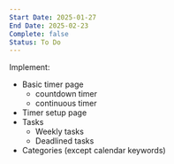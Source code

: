 ```yaml
---
Start Date: 2025-01-27
End Date: 2025-02-23
Complete: false
Status: To Do
---
```

Implement:
- Basic timer page
	- countdown timer
	- continuous timer
- Timer setup page
- Tasks
	- Weekly tasks
	- Deadlined tasks
- Categories (except calendar keywords)